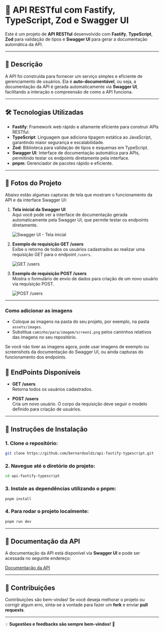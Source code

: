 # 🚀 **API RESTful com Fastify, TypeScript, Zod e Swagger UI**

Este é um projeto de **API RESTful** desenvolvido com **Fastify**, **TypeScript**, **Zod** para validação de tipos e **Swagger UI** para gerar a documentação automática da API.

---

## 📝 **Descrição**

A API foi construída para fornecer um serviço simples e eficiente de gerenciamento de usuários. Ela é **auto-documentável**, ou seja, a documentação da API é gerada automaticamente via **Swagger UI**, facilitando a interação e compreensão de como a API funciona.

---

## 🛠 **Tecnologias Utilizadas**
- **Fastify**: Framework web rápido e altamente eficiente para construir APIs RESTful.
- **TypeScript**: Linguagem que adiciona tipagem estática ao JavaScript, garantindo maior segurança e escalabilidade.
- **Zod**: Biblioteca para validação de tipos e esquemas em TypeScript.
- **Swagger UI**: Interface de documentação automática para APIs, permitindo testar os endpoints diretamente pela interface.
- **pnpm**: Gerenciador de pacotes rápido e eficiente.

---

## 📸 **Fotos do Projeto**

Abaixo estão algumas capturas de tela que mostram o funcionamento da API e da interface Swagger UI:

1. **Tela inicial da Swagger UI**  
   Aqui você pode ver a interface de documentação gerada automaticamente pela Swagger UI, que permite testar os endpoints diretamente.

   ![Swagger UI - Tela inicial](https://github.com/user-attachments/assets/6c5b4588-b210-4030-b69b-15a17d3dc2e0)


2. **Exemplo de requisição GET /users**  
   Exibe o retorno de todos os usuários cadastrados ao realizar uma requisição GET para o endpoint `/users`.

   ![GET /users](https://github.com/user-attachments/assets/96b7e07b-fe68-48ab-99f9-55124d4ae73d)


3. **Exemplo de requisição POST /users**  
   Mostra o formulário de envio de dados para criação de um novo usuário via requisição POST.

   ![POST /users](https://github.com/user-attachments/assets/81efc96a-ab16-4f9e-863d-09b493fcd707)


---

### Como adicionar as imagens

- Coloque as imagens na pasta do seu projeto, por exemplo, na pasta `assets/images`.
- Substitua `caminho/para/imagem/screen1.png` pelos caminhos relativos das imagens no seu repositório.

Se você não tiver as imagens agora, pode usar imagens de exemplo ou screenshots da documentação do Swagger UI, ou ainda capturas do funcionamento dos endpoints.


## 📡 **EndPoints Disponíveis**

- **GET /users**  
  Retorna todos os usuários cadastrados.

- **POST /users**  
  Cria um novo usuário. O corpo da requisição deve seguir o modelo definido para criação de usuários.
---

## 🔧 **Instruções de Instalação**

### 1. Clone o repositório:
```bash
git clone https://github.com/bernardooldz/api-fastify-typescript.git
```

### 2. Navegue até o diretório do projeto:
```bash
cd api-fastify-typescript
```

### 3. Instale as dependências utilizando o pnpm:
```bash
pnpm install
```

### 4. Para rodar o projeto localmente:
```bash
pnpm run dev
```

---

## 📑 **Documentação da API**

A documentação da API está disponível via **Swagger UI** e pode ser acessada no seguinte endereço:

[Documentação da API](http://localhost:3333/docs)

---

## 🤝 **Contribuições**

Contribuições são bem-vindas! Se você deseja melhorar o projeto ou corrigir algum erro, sinta-se à vontade para fazer um **fork** e enviar **pull requests**.

---

💡 **Sugestões e feedbacks são sempre bem-vindos!** 🚀
